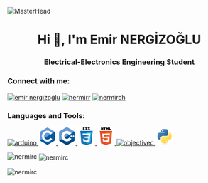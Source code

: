 ![MasterHead](https://www.patentnext.com/wp-content/uploads/sites/990/2021/04/Programming-code-abstract-technology-background-of-software-developer-and-Computer-script-iStock-1224500457-scaled-1-1100x617.jpg)
<h1 align="center">Hi 👋, I'm Emir NERGİZOĞLU</h1>
<h3 align="center">Electrical-Electronics Engineering Student</h3>

<h3 align="left">Connect with me:</h3>
<p align="left">
<a href="https://linkedin.com/in/emir nergizoğlu" target="blank"><img align="center" src="https://raw.githubusercontent.com/rahuldkjain/github-profile-readme-generator/master/src/images/icons/Social/linked-in-alt.svg" alt="emir nergizoğlu" height="30" width="40" /></a>
<a href="https://instagram.com/nermirr" target="blank"><img align="center" src="https://raw.githubusercontent.com/rahuldkjain/github-profile-readme-generator/master/src/images/icons/Social/instagram.svg" alt="nermirr" height="30" width="40" /></a>
<a href="https://www.leetcode.com/nermirch" target="blank"><img align="center" src="https://raw.githubusercontent.com/rahuldkjain/github-profile-readme-generator/master/src/images/icons/Social/leet-code.svg" alt="nermirch" height="30" width="40" /></a>
</p>

<h3 align="left">Languages and Tools:</h3>
<p align="left"> <a href="https://www.arduino.cc/" target="_blank" rel="noreferrer"> <img src="https://cdn.worldvectorlogo.com/logos/arduino-1.svg" alt="arduino" width="40" height="40"/> </a> <a href="https://www.cprogramming.com/" target="_blank" rel="noreferrer"> <img src="https://raw.githubusercontent.com/devicons/devicon/master/icons/c/c-original.svg" alt="c" width="40" height="40"/> </a> <a href="https://www.w3schools.com/cpp/" target="_blank" rel="noreferrer"> <img src="https://raw.githubusercontent.com/devicons/devicon/master/icons/cplusplus/cplusplus-original.svg" alt="cplusplus" width="40" height="40"/> </a> <a href="https://www.w3schools.com/css/" target="_blank" rel="noreferrer"> <img src="https://raw.githubusercontent.com/devicons/devicon/master/icons/css3/css3-original-wordmark.svg" alt="css3" width="40" height="40"/> </a> <a href="https://www.w3.org/html/" target="_blank" rel="noreferrer"> <img src="https://raw.githubusercontent.com/devicons/devicon/master/icons/html5/html5-original-wordmark.svg" alt="html5" width="40" height="40"/> </a> <a href="https://developer.apple.com/library/archive/documentation/Cocoa/Conceptual/ProgrammingWithObjectiveC/Introduction/Introduction.html" target="_blank" rel="noreferrer"> <img src="https://www.vectorlogo.zone/logos/apple_objectivec/apple_objectivec-icon.svg" alt="objectivec" width="40" height="40"/> </a> <a href="https://www.python.org" target="_blank" rel="noreferrer"> <img src="https://raw.githubusercontent.com/devicons/devicon/master/icons/python/python-original.svg" alt="python" width="40" height="40"/> </a> </p>

<p><img align="left" src="https://github-readme-stats.vercel.app/api/top-langs?username=nermirc&show_icons=true&locale=en&layout=compact" alt="nermirc" /></p>

<p>&nbsp;<img align="center" src="https://github-readme-stats.vercel.app/api?username=nermirc&show_icons=true&locale=en" alt="nermirc" /></p>

<p><img align="center" src="https://github-readme-streak-stats.herokuapp.com/?user=nermirc&" alt="nermirc" /></p>
